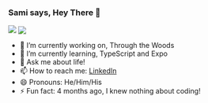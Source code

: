 ### Sami says, Hey There 👋
<a>
  <img align="top" src="https://github-readme-stats.vercel.app/api?username=samikhawja"/>
</a>
<a>
  <img align="center" src="https://github-readme-stats.vercel.app/api/top-langs/?username=samikhawja"/>
</a>

- 🔭 I’m currently working on, Through the Woods
- 🌱 I’m currently learning, TypeScript and Expo
- 💬 Ask me about life!
- 📫 How to reach me: <a href="https://www.linkedin.com/in/samikhawja/" target="_blank">LinkedIn</a>
- 😄 Pronouns: He/Him/His
- ⚡ Fun fact: 4 months ago, I knew nothing about coding!
